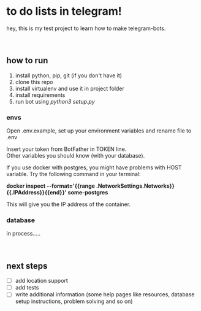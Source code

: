 # to do lists in telegram!

hey, this is my test project to learn how to make telegram-bots.
<br><br><br>

## how to run

1) install python, pip, git (if you don't have it)
2) clone this repo
3) install virtualenv and use it in project folder
4) install requirements
5) run bot using *python3 setup.py*

### envs

Open .env.example, set up your environment variables and rename file to .env <br>

Insert your token from BotFather in TOKEN line. <br>
Other variables you should know (with your database). <br>

If you use docker with postgres, you might have problems with HOST variable. Try the following command in your terminal:

**docker inspect --format='{{range .NetworkSettings.Networks}}{{.IPAddress}}{{end}}' some-postgres**

This will give you the IP address of the container. <br>

### database

in process..... 
<br><br><br>

## next steps

- [ ] add location support
- [ ] add tests
- [ ] write additional information (some help pages like resources, database setup instructions, problem solving and so on)